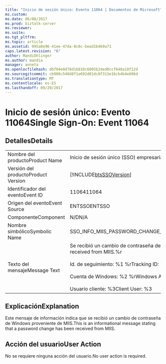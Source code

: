 ```yaml
---
title: "Inicio de sesión único: Evento 11064 | Documentos de Microsoft"
ms.custom: 
ms.date: 06/08/2017
ms.prod: biztalk-server
ms.reviewer: 
ms.suite: 
ms.tgt_pltfrm: 
ms.topic: article
ms.assetid: 995a8e96-41ee-47da-8c0c-bead1b469a71
caps.latest.revision: "6"
author: MandiOhlinger
ms.author: mandia
manager: anneta
ms.openlocfilehash: dbf04e0d78d16010c6005b2ded0ccf640a10f12d
ms.sourcegitcommit: cb908c540d8f1a692d01dc8f313e16cb4b4e696d
ms.translationtype: MT
ms.contentlocale: es-ES
ms.lasthandoff: 09/20/2017
---
```

# <a name="single-sign-on-event-11064"></a><span data-ttu-id="32987-102">Inicio de sesión único: Evento 11064</span><span class="sxs-lookup"><span data-stu-id="32987-102">Single Sign-On: Event 11064</span></span>
## <a name="details"></a><span data-ttu-id="32987-103">Detalles</span><span class="sxs-lookup"><span data-stu-id="32987-103">Details</span></span>  
  
|||  
|-|-|  
|<span data-ttu-id="32987-104">Nombre del producto</span><span class="sxs-lookup"><span data-stu-id="32987-104">Product Name</span></span>|<span data-ttu-id="32987-105">Inicio de sesión único (SSO) empresarial</span><span class="sxs-lookup"><span data-stu-id="32987-105">Enterprise Single Sign-On</span></span>|  
|<span data-ttu-id="32987-106">Versión del producto</span><span class="sxs-lookup"><span data-stu-id="32987-106">Product Version</span></span>|[!INCLUDE[btsSSOVersion](../includes/btsssoversion-md.md)]|  
|<span data-ttu-id="32987-107">Identificador del evento</span><span class="sxs-lookup"><span data-stu-id="32987-107">Event ID</span></span>|<span data-ttu-id="32987-108">11064</span><span class="sxs-lookup"><span data-stu-id="32987-108">11064</span></span>|  
|<span data-ttu-id="32987-109">Origen del evento</span><span class="sxs-lookup"><span data-stu-id="32987-109">Event Source</span></span>|<span data-ttu-id="32987-110">ENTSSO</span><span class="sxs-lookup"><span data-stu-id="32987-110">ENTSSO</span></span>|  
|<span data-ttu-id="32987-111">Componente</span><span class="sxs-lookup"><span data-stu-id="32987-111">Component</span></span>|<span data-ttu-id="32987-112">N/D</span><span class="sxs-lookup"><span data-stu-id="32987-112">N/A</span></span>|  
|<span data-ttu-id="32987-113">Nombre simbólico</span><span class="sxs-lookup"><span data-stu-id="32987-113">Symbolic Name</span></span>|<span data-ttu-id="32987-114">SSO_INFO_MIIS_PASSWORD_CHANGE_RECEIVED</span><span class="sxs-lookup"><span data-stu-id="32987-114">SSO_INFO_MIIS_PASSWORD_CHANGE_RECEIVED</span></span>|  
|<span data-ttu-id="32987-115">Texto del mensaje</span><span class="sxs-lookup"><span data-stu-id="32987-115">Message Text</span></span>|<span data-ttu-id="32987-116">Se recibió un cambio de contraseña de Windows desde MIIS.%r</span><span class="sxs-lookup"><span data-stu-id="32987-116">A Windows password change was received from MIIS.%r</span></span><br /><br /> <span data-ttu-id="32987-117">Id. de seguimiento: %1 %r</span><span class="sxs-lookup"><span data-stu-id="32987-117">Tracking ID: %1%r</span></span><br /><br /> <span data-ttu-id="32987-118">Cuenta de Windows: %2 %r</span><span class="sxs-lookup"><span data-stu-id="32987-118">Windows Account: %2%r</span></span><br /><br /> <span data-ttu-id="32987-119">Usuario cliente: %3</span><span class="sxs-lookup"><span data-stu-id="32987-119">Client User: %3</span></span>|  
  
## <a name="explanation"></a><span data-ttu-id="32987-120">Explicación</span><span class="sxs-lookup"><span data-stu-id="32987-120">Explanation</span></span>  
 <span data-ttu-id="32987-121">Este mensaje de información indica que se recibió un cambio de contraseña de Windows proveniente de MIIS.</span><span class="sxs-lookup"><span data-stu-id="32987-121">This is an informational message stating that a password change has been received from MIIS.</span></span>  
  
## <a name="user-action"></a><span data-ttu-id="32987-122">Acción del usuario</span><span class="sxs-lookup"><span data-stu-id="32987-122">User Action</span></span>  
 <span data-ttu-id="32987-123">No se requiere ninguna acción del usuario.</span><span class="sxs-lookup"><span data-stu-id="32987-123">No user action is required.</span></span>